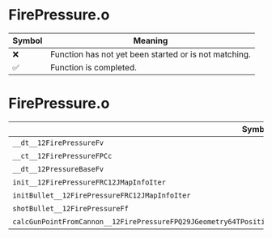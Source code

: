 # FirePressure.o
| Symbol | Meaning 
| ------------- | ------------- 
| :x: | Function has not yet been started or is not matching. 
| :white_check_mark: | Function is completed. 


# FirePressure.o
| Symbol | Decompiled? |
| ------------- | ------------- |
| `__dt__12FirePressureFv` | :x: |
| `__ct__12FirePressureFPCc` | :x: |
| `__dt__12PressureBaseFv` | :x: |
| `init__12FirePressureFRC12JMapInfoIter` | :x: |
| `initBullet__12FirePressureFRC12JMapInfoIter` | :x: |
| `shotBullet__12FirePressureFf` | :x: |
| `calcGunPointFromCannon__12FirePressureFPQ29JGeometry64TPosition3<Q29JGeometry38TMatrix34<Q29JGeometry13SMatrix34C<f>>>` | :x: |
